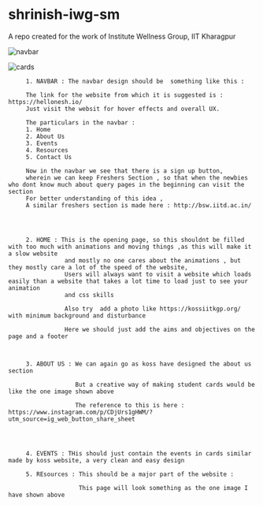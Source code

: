 # shrinish-iwg-sm
A repo created for the work of Institute Wellness Group, IIT Kharagpur

![navbar](https://user-images.githubusercontent.com/56491104/91307575-c48a5980-e7cb-11ea-877e-b3e3873956f5.png)

![cards](https://user-images.githubusercontent.com/56491104/91311491-c86caa80-e7d0-11ea-819b-427f59299c3f.png)




         1. NAVBAR : The navbar design should be  something like this : 
         
         The link for the website from which it is suggested is : https://hellonesh.io/
         Just visit the websit for hover effects and overall UX.
         
         The particulars in the navbar :
         1. Home
         2. About Us
         3. Events
         4. Resources
         5. Contact Us
         
         Now in the navbar we see that there is a sign up button,
         wherein we can keep Freshers Section , so that when the newbies who dont know much about query pages in the beginning can visit the section
         For better understanding of this idea ,
         A similar freshers section is made here : http://bsw.iitd.ac.in/
         
         
         
         
         2. HOME : This is the opening page, so this shouldnt be filled with too much with animations and moving things ,as this will make it a slow website 
                    and mostly no one cares about the animations , but they mostly care a lot of the speed of the website,
                    Users will always want to visit a website which loads easily than a website that takes a lot time to load just to see your animation 
                    and css skills
                    
                    Also try  add a photo like https://kossiitkgp.org/ with minimum background and disturbance
                    
                    Here we should just add the aims and objectives on the page and a footer 
                
                
               
         3. ABOUT US : We can again go as koss have designed the about us section
         
                       But a creative way of making student cards would be like the one image shown above
                      
                       The reference to this is here : https://www.instagram.com/p/CDjUrs1gHWM/?utm_source=ig_web_button_share_sheet 
                       
                       
                       
                       
         4. EVENTS : THis should just contain the events in cards similar made by koss website, a very clean and easy design
         
         5. REsources : This should be a major part of the website :
         
                        This page will look something as the one image I have shown above 
                        
                        
         
         
         
         
         
         
         
         
         
         
         
         
         
      
         
         
         
         

